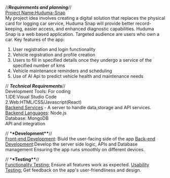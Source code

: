 //**_Requirements and planning_**//<br/>
<ins>Project Name:Huduma-Snap</ins><br/>
My project idea involves creating a digital solution that replaces
the physical card for logging car service, Huduma Snap will provide better record-keeping, easier access, and enhanced diagnostic capabilities.
Huduma Snap is a web based application.
Targeted audience are users who own a car.
Key features of the app:

1. User registration and login functionality
2. Vehicle registration and profile creation
3. Users to fill in specified details once they undergo a service of the specified number of kms
4. Vehicle maintenance reminders and scheduling
5. Use of AI Api to
   predict vehicle health and maintenance needs

</p>

// **_Technical Requirements_**//<br/>
Development Tools: For coding<br/>
1.IDE:Visual Studio Code<br/>
2.Web:HTML/CSS/Javascript(React)<br/>
<ins>Backend Services</ins> - A server to handle data,storage and API services.<br/>
<ins>Backend Languages</ins>: Node.js<br/>
Database: MongoDB<br/>
API and integration

</p>

// \***\*Development\*\***//<br/>
<u>Front-end Development</u>: Biuld the user-facing side of the app
<u>Back-end Development</u>:Develop the server side logic, APIs and Database management
Ensuring the app runs smoothly on different devices.

</p>

// \***\*Testing\*\***//<br/>
<u>Functionality Testing:</u> Ensure all features work as expected.
<u>Usability Testing:</u> Get feedback on the app's user-friendliness and design.

</p>

